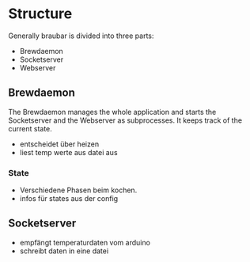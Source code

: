 # Structure

Generally braubar is divided into three parts: 

- Brewdaemon
- Socketserver
- Webserver

## Brewdaemon

The Brewdaemon manages the whole application and starts the Socketserver
and the Webserver as subprocesses. 
It keeps track of the current state. 


- entscheidet über heizen
- liest temp werte aus datei aus


### State 

- Verschiedene Phasen beim kochen. 
- infos für states aus der config


## Socketserver

- empfängt temperaturdaten vom arduino
- schreibt daten in eine datei
 
